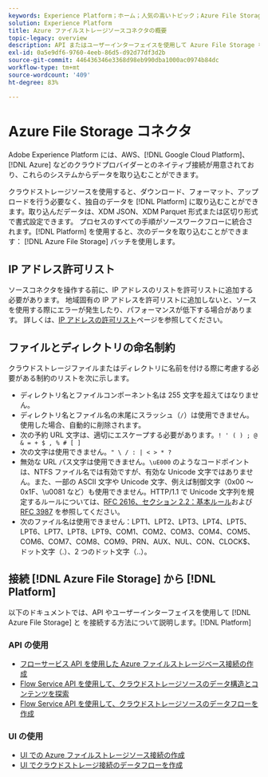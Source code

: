 ```yaml
---
keywords: Experience Platform；ホーム；人気の高いトピック；Azure File Storage;azure ファイルストレージ
solution: Experience Platform
title: Azure ファイルストレージソースコネクタの概要
topic-legacy: overview
description: API またはユーザーインターフェイスを使用して Azure File Storage をAdobe Experience Platformに接続する方法を説明します。
exl-id: 0a5e9df6-9760-4eeb-86d5-d92d77df3d2b
source-git-commit: 446436346e3368d98eb990dba1000ac0974b84dc
workflow-type: tm+mt
source-wordcount: '409'
ht-degree: 83%

---
```


# Azure File Storage コネクタ

Adobe Experience Platform には、AWS、[!DNL Google Cloud Platform]、[!DNL Azure] などのクラウドプロバイダーとのネイティブ接続が用意されており、これらのシステムからデータを取り込むことができます。

クラウドストレージソースを使用すると、ダウンロード、フォーマット、アップロードを行う必要なく、独自のデータを [!DNL Platform] に取り込むことができます。取り込んだデータは、XDM JSON、XDM Parquet 形式または区切り形式で書式設定できます。 プロセスのすべての手順がソースワークフローに統合されます。[!DNL Platform] を使用すると、次のデータを取り込むことができます： [!DNL Azure File Storage] バッチを使用します。

## IP アドレス許可リスト

ソースコネクタを操作する前に、IP アドレスのリストを許可リストに追加する必要があります。 地域固有の IP アドレスを許可リストに追加しないと、ソースを使用する際にエラーが発生したり、パフォーマンスが低下する場合があります。 詳しくは、[IP アドレスの許可リスト](../../ip-address-allow-list.md)ページを参照してください。

## ファイルとディレクトリの命名制約

クラウドストレージファイルまたはディレクトリに名前を付ける際に考慮する必要がある制約のリストを次に示します。

- ディレクトリ名とファイルコンポーネント名は 255 文字を超えてはなりません。
- ディレクトリ名とファイル名の末尾にスラッシュ（`/`）は使用できません。使用した場合、自動的に削除されます。
- 次の予約 URL 文字は、適切にエスケープする必要があります。`! ' ( ) ; @ & = + $ , % # [ ]`
- 次の文字は使用できません。`" \ / : | < > * ?`
- 無効な URL パス文字は使用できません。`\uE000` のようなコードポイントは、NTFS ファイル名では有効ですが、有効な Unicode 文字ではありません。また、一部の ASCII 文字や Unicode 文字、例えば制御文字（0x00 ～ 0x1F、\u0081 など）も使用できません。HTTP/1.1 で Unicode 文字列を規定するルールについては、[RFC 2616、セクション 2.2：基本ルール](https://www.ietf.org/rfc/rfc2616.txt)および [RFC 3987](https://www.ietf.org/rfc/rfc3987.txt) を参照してください。
- 次のファイル名は使用できません：LPT1、LPT2、LPT3、LPT4、LPT5、LPT6、LPT7、LPT8、LPT9、COM1、COM2、COM3、COM4、COM5、COM6、COM7、COM8、COM9、PRN、AUX、NUL、CON、CLOCK$、ドット文字（.）、2 つのドット文字（..）。

## 接続 [!DNL Azure File Storage] から [!DNL Platform]

以下のドキュメントでは、API やユーザーインターフェイスを使用して [!DNL Azure File Storage] と を接続する方法について説明します。[!DNL Platform]

### API の使用

- [フローサービス API を使用した Azure ファイルストレージベース接続の作成](../../tutorials/api/create/cloud-storage/azure-file-storage.md)
- [Flow Service API を使用して、クラウドストレージソースのデータ構造とコンテンツを探索](../../tutorials/api/explore/cloud-storage.md)
- [Flow Service API を使用して、クラウドストレージソースのデータフローを作成](../../tutorials/api/collect/cloud-storage.md)

### UI の使用

- [UI での Azure ファイルストレージソース接続の作成](../../tutorials/ui/create/cloud-storage/azure-file-storage.md)
- [UI でクラウドストレージ接続のデータフローを作成](../../tutorials/ui/dataflow/batch/cloud-storage.md)
